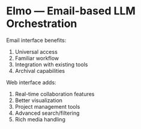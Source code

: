 <!-- ---
!-- title: 2024-12-24 08:07:51
!-- author: ywata-note-win
!-- date: /home/ywatanabe/.emacs.d/lisp/Elmo/docs/dev/email_and_web_UI.md
!-- --- -->

# Elmo — Email-based LLM Orchestration

Email interface benefits:
1. Universal access
2. Familiar workflow
3. Integration with existing tools
4. Archival capabilities

Web interface adds:
1. Real-time collaboration features
2. Better visualization
3. Project management tools
4. Advanced search/filtering
5. Rich media handling